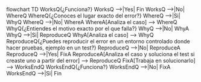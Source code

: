 flowchart TD
    WorksQ{¿Funciona?}
    WorksQ -->|Yes| Fin
    WorksQ -->|No| WhereQ
    WhereQ{¿Conoces el lugar exacto del error?}
    WhereQ -->|Si| WhyQ
    WhereQ -->|No| WhereA
    WhereA[Analiza el caso] --> WhereQ
    WhyQ{¿Entiendes el motivo exacto por el que falla?}
    WhyQ -->|No| WhyA
    WhyQ -->|Si| ReproduceQ
    WhyA[Analiza el caso] --> WhyQ
    ReproduceQ{¿Puedes reproducir el error en un entorno controlado donde hacer pruebas, ejemplo en un test?}
    ReproduceQ -->|No| ReproduceA
    ReproduceQ -->|Yes| FixA
    ReproduceA[Analiza el caso y soluciona el test si creaste uno a partir del error] --> ReproduceQ
    FixA[Trabaja en solucionarlo] --> WorksEndQ
    WorksEndQ{¿Funciona?}
    WorksEndQ -->|No| FixA
    WorksEndQ -->|Si| Fin

